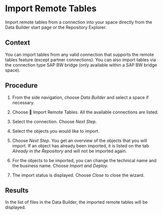<!-- loiofd04efbac29c44fb8cfeaf2166b3d882 -->

<link rel="stylesheet" type="text/css" href="../css/sap-icons.css"/>

# Import Remote Tables

Import remote tables from a connection into your space directly from the Data Builder start page or the Repository Explorer.



<a name="loiofd04efbac29c44fb8cfeaf2166b3d882__context_n5l_xdd_jsb"/>

## Context

You can import tables from any valid connection that supports the remote tables feature \(except partner connections\). You can also import tables via the connection type SAP BW bridge \(only available within a SAP BW bridge space\).



## Procedure

1.  From the side navigation, choose *Data Builder* and select a space if necessary.

2.  Choose <span class="FPA-icons"></span> Import Remote Tables. All the available connections are listed.

3.  Select the connection. Choose *Next Step*.

4.  Select the objects you would like to import.

5.  Choose *Next Step*. You get an overview of the objects that you will import. If an object has already been imported, it is listed on the tab *Already in the Repository* and will not be imported again.

6.  For the objects to be imported, you can change the technical name and the business name. Choose *Import and Deploy*.

7.  The import status is displayed. Choose *Close* to close the wizard.




<a name="loiofd04efbac29c44fb8cfeaf2166b3d882__result_dj1_2ys_1rb"/>

## Results

In the list of files in the Data Builder, the imported remote tables will be displayed.

